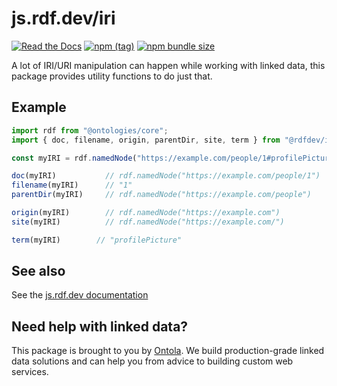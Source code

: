 # js.rdf.dev/iri
[![Read the Docs](https://img.shields.io/readthedocs/pip.svg)](https://js.rdf.dev/iri)
[![npm (tag)](https://img.shields.io/npm/v/@rdfdev/iri)](https://npmjs.com/package/@rdfdev/iri)
[![npm bundle size](https://img.shields.io/bundlephobia/minzip/@rdfdev/iri)](https://bundlephobia.com/result?p=@rdfdev/iri)

A lot of IRI/URI manipulation can happen while working with linked data, this package provides 
utility functions to do just that.

## Example
```typescript
import rdf from "@ontologies/core";
import { doc, filename, origin, parentDir, site, term } from "@rdfdev/iri";

const myIRI = rdf.namedNode("https://example.com/people/1#profilePicture");

doc(myIRI)           // rdf.namedNode("https://example.com/people/1")
filename(myIRI)      // "1"
parentDir(myIRI)     // rdf.namedNode("https://example.com/people")

origin(myIRI)        // rdf.namedNode("https://example.com")
site(myIRI)          // rdf.namedNode("https://example.com/")

term(myIRI)        // "profilePicture"
```

## See also
See the [js.rdf.dev documentation](https://js.rdf.dev)

## Need help with linked data?

This package is brought to you by [Ontola](https://ontola.io). We build production-grade linked data
solutions and can help you from advice to building custom web services.
